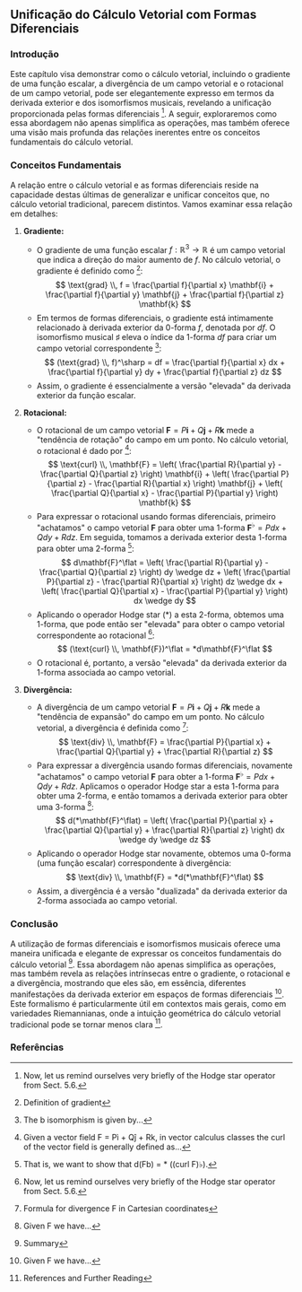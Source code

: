 ## Unificação do Cálculo Vetorial com Formas Diferenciais

### Introdução
Este capítulo visa demonstrar como o cálculo vetorial, incluindo o gradiente de uma função escalar, a divergência de um campo vetorial e o rotacional de um campo vetorial, pode ser elegantemente expresso em termos da derivada exterior e dos isomorfismos musicais, revelando a unificação proporcionada pelas formas diferenciais [^298]. A seguir, exploraremos como essa abordagem não apenas simplifica as operações, mas também oferece uma visão mais profunda das relações inerentes entre os conceitos fundamentais do cálculo vetorial.

### Conceitos Fundamentais
A relação entre o cálculo vetorial e as formas diferenciais reside na capacidade destas últimas de generalizar e unificar conceitos que, no cálculo vetorial tradicional, parecem distintos. Vamos examinar essa relação em detalhes:

1.  **Gradiente:**
    - O gradiente de uma função escalar $f: \mathbb{R}^3 \rightarrow \mathbb{R}$ é um campo vetorial que indica a direção do maior aumento de $f$. No cálculo vetorial, o gradiente é definido como [^293]:
    $$ \text{grad} \\, f = \frac{\partial f}{\partial x} \mathbf{i} + \frac{\partial f}{\partial y} \mathbf{j} + \frac{\partial f}{\partial z} \mathbf{k} $$
    - Em termos de formas diferenciais, o gradiente está intimamente relacionado à derivada exterior da 0-forma $f$, denotada por $df$. O isomorfismo musical $\sharp$ eleva o índice da 1-forma $df$ para criar um campo vetorial correspondente [^297]:
    $$ (\text{grad} \\, f)^\sharp = df = \frac{\partial f}{\partial x} dx + \frac{\partial f}{\partial y} dy + \frac{\partial f}{\partial z} dz $$
    - Assim, o gradiente é essencialmente a versão "elevada" da derivada exterior da função escalar.

2.  **Rotacional:**
    - O rotacional de um campo vetorial $\mathbf{F} = P\mathbf{i} + Q\mathbf{j} + R\mathbf{k}$ mede a "tendência de rotação" do campo em um ponto. No cálculo vetorial, o rotacional é dado por [^284]:
    $$ \text{curl} \\, \mathbf{F} = \left( \frac{\partial R}{\partial y} - \frac{\partial Q}{\partial z} \right) \mathbf{i} + \left( \frac{\partial P}{\partial z} - \frac{\partial R}{\partial x} \right) \mathbf{j} + \left( \frac{\partial Q}{\partial x} - \frac{\partial P}{\partial y} \right) \mathbf{k} $$
    - Para expressar o rotacional usando formas diferenciais, primeiro "achatamos" o campo vetorial $\mathbf{F}$ para obter uma 1-forma $\mathbf{F}^\flat = P dx + Q dy + R dz$. Em seguida, tomamos a derivada exterior desta 1-forma para obter uma 2-forma [^300]:
    $$ d\mathbf{F}^\flat = \left( \frac{\partial R}{\partial y} - \frac{\partial Q}{\partial z} \right) dy \wedge dz + \left( \frac{\partial P}{\partial z} - \frac{\partial R}{\partial x} \right) dz \wedge dx + \left( \frac{\partial Q}{\partial x} - \frac{\partial P}{\partial y} \right) dx \wedge dy $$
    - Aplicando o operador Hodge star $(*)$ a esta 2-forma, obtemos uma 1-forma, que pode então ser "elevada" para obter o campo vetorial correspondente ao rotacional [^298]:
    $$ (\text{curl} \\, \mathbf{F})^\flat = *d\mathbf{F}^\flat $$
    - O rotacional é, portanto, a versão "elevada" da derivada exterior da 1-forma associada ao campo vetorial.

3.  **Divergência:**
    - A divergência de um campo vetorial $\mathbf{F} = P\mathbf{i} + Q\mathbf{j} + R\mathbf{k}$ mede a "tendência de expansão" do campo em um ponto. No cálculo vetorial, a divergência é definida como [^283]:
    $$ \text{div} \\, \mathbf{F} = \frac{\partial P}{\partial x} + \frac{\partial Q}{\partial y} + \frac{\partial R}{\partial z} $$
    - Para expressar a divergência usando formas diferenciais, novamente "achatamos" o campo vetorial $\mathbf{F}$ para obter a 1-forma $\mathbf{F}^\flat = P dx + Q dy + R dz$. Aplicamos o operador Hodge star a esta 1-forma para obter uma 2-forma, e então tomamos a derivada exterior para obter uma 3-forma [^301]:
    $$ d(*\mathbf{F}^\flat) = \left( \frac{\partial P}{\partial x} + \frac{\partial Q}{\partial y} + \frac{\partial R}{\partial z} \right) dx \wedge dy \wedge dz $$
    - Aplicando o operador Hodge star novamente, obtemos uma 0-forma (uma função escalar) correspondente à divergência:
    $$ \text{div} \\, \mathbf{F} = *d(*\mathbf{F}^\flat) $$
    - Assim, a divergência é a versão "dualizada" da derivada exterior da 2-forma associada ao campo vetorial.

### Conclusão
A utilização de formas diferenciais e isomorfismos musicais oferece uma maneira unificada e elegante de expressar os conceitos fundamentais do cálculo vetorial [^305]. Essa abordagem não apenas simplifica as operações, mas também revela as relações intrínsecas entre o gradiente, o rotacional e a divergência, mostrando que eles são, em essência, diferentes manifestações da derivada exterior em espaços de formas diferenciais [^301]. Este formalismo é particularmente útil em contextos mais gerais, como em variedades Riemannianas, onde a intuição geométrica do cálculo vetorial tradicional pode se tornar menos clara [^306].

### Referências
[^283]: Formula for divergence F in Cartesian coordinates
[^284]: Given a vector field F = Pì + Qĵ + Rk, in vector calculus classes the curl of the vector field is generally defined as...
[^293]: Definition of gradient
[^297]: The b isomorphism is given by...
[^298]: Now, let us remind ourselves very briefly of the Hodge star operator from Sect. 5.6.
[^300]: That is, we want to show that d(Fb) = * ((curl F)♭).
[^301]: Given F we have...
[^305]: Summary
[^306]: References and Further Reading
<!-- END -->